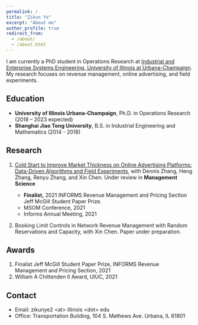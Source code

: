 ```yaml
---
permalink: /
title: "Zikun Ye"
excerpt: "About me"
author_profile: true
redirect_from: 
  - /about/
  - /about.html
---
```


I am currently a PhD student in Operations Research at [Industrial and Enterprise Systems Engineering, University of Illinois at Urbana-Champaign](https://ise.illinois.edu). My research focuses on revenue management, online advertising, and field experiments.

## Education

- **University of Illinois Urbana-Champaign**, Ph.D. in Operations Research (2018 – 2023 expected)
- **Shanghai Jiao Tong University**, B.S. in Industrial Engineering and Mathematics (2014 - 2018)

## Research

1. [Cold Start to Improve Market Thickness on Online Advertising Platforms: Data-Driven Algorithms and Field Experiments](https://papers.ssrn.com/sol3/papers.cfm?abstract_id=3702786), with Dennis Zhang, Heng Zhang, Renyu Zhang, and Xin Chen. Under review in **Management Science**
    -    **Finalist,** 2021 INFORMS Revenue Management and Pricing Section Jeff McGill Student Paper Prize.
   -    MSOM Conference, 2021
   -    Informs Annual Meeting, 2021


2. Booking Limit Controls in Network Revenue Management with Random Reservations and Capacity, with Xin Chen. Paper under preparation.

## Awards

1. Finalist Jeff McGill Student Paper Prize, INFORMS Revenue Management and Pricing Section, 2021
2. William A Chittenden II Award, UIUC, 2021


## Contact
   - Email: zikunye2 \<at\> illinois \<dot\> edu
   - Office: Transportation Building, 104 S. Mathews Ave. Urbana, IL 61801
